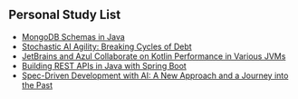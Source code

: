## Personal Study List
<!-- BLOG-POST-LIST:START -->
- [MongoDB Schemas in Java](https://foojay.io/today/mongodb-schemas-in-java/)
- [Stochastic AI Agility: Breaking Cycles of Debt](https://foojay.io/today/stochastic-ai-agility-breaking-cycles-of-debt/)
- [JetBrains and Azul Collaborate on Kotlin Performance in Various JVMs](https://foojay.io/today/jetbrains-and-azul-collaborate-on-kotlin-performance-in-various-jvms/)
- [Building REST APIs in Java with Spring Boot](https://foojay.io/today/building-rest-apis-in-java-with-spring-boot/)
- [Spec-Driven Development with AI: A New Approach and a Journey into the Past](https://foojay.io/today/spec-driven-development-with-ai-a-new-approach-and-a-journey-into-the-past/)
<!-- BLOG-POST-LIST:END -->  

